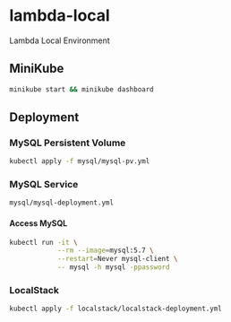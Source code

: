 # lambda-local
Lambda Local Environment

## MiniKube

```bash
minikube start && minikube dashboard
```

## Deployment

### MySQL Persistent Volume

```bash
kubectl apply -f mysql/mysql-pv.yml
```

### MySQL Service

```bash
mysql/mysql-deployment.yml
```

#### Access MySQL

```bash
kubectl run -it \
            --rm --image=mysql:5.7 \
            --restart=Never mysql-client \
            -- mysql -h mysql -ppassword
```

### LocalStack

```bash
kubectl apply -f localstack/localstack-deployment.yml
```
